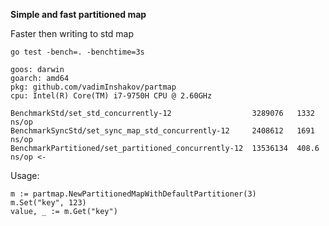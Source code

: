 **Simple and fast partitioned map**

Faster then writing to std map
```
go test -bench=. -benchtime=3s

goos: darwin
goarch: amd64
pkg: github.com/vadimInshakov/partmap
cpu: Intel(R) Core(TM) i7-9750H CPU @ 2.60GHz

BenchmarkStd/set_std_concurrently-12                  3289076   1332 ns/op
BenchmarkSyncStd/set_sync_map_std_concurrently-12     2408612   1691 ns/op
BenchmarkPartitioned/set_partitioned_concurrently-12  13536134  408.6 ns/op <-
```

Usage:

```
m := partmap.NewPartitionedMapWithDefaultPartitioner(3)
m.Set("key", 123)
value, _ := m.Get("key")
```

